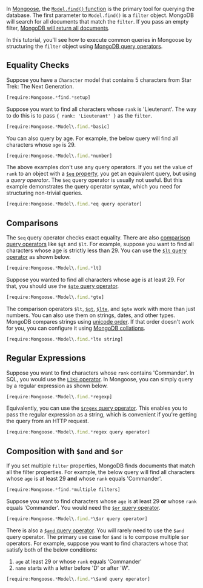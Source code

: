 In [Mongoose](https://mongoosejs.com/), the
[`Model.find()` function](https://mongoosejs.com/docs/api/model.html#model_Model.find) 
is the primary tool for querying the database. The first parameter to
`Model.find()` is a `filter` object. MongoDB will search for all documents
that match the `filter`. If you pass an empty filter,
[MongoDB will return all documents](https://masteringjs.io/tutorials/mongoose/find-all).

In this tutorial, you'll see how to execute common queries in Mongoose by
structuring the `filter` object using [MongoDB query operators](https://docs.mongodb.com/manual/reference/operator/query/).

Equality Checks
---------------

Suppose you have a `Character` model that contains 5 characters from
Star Trek: The Next Generation.

```javascript
[require:Mongoose.*find.*setup]
```

Suppose you want to find all characters whose `rank` is 'Lieutenant'. The way
to do this is to pass `{ rank: 'Lieutenant' }` as the `filter`.

```javascript
[require:Mongoose.*Model\.find.*basic]
```

You can also query by age. For example, the below query will find all characters
whose `age` is 29.

```javascript
[require:Mongoose.*Model\.find.*number]
```

The above examples don't use any query operators. If you set the value of `rank`
to an object with a [`$eq` property](https://docs.mongodb.com/manual/reference/operator/query/eq/#op._S_eq), you get an equivalent query, but using a _query operator_. The `$eq` query operator
is usually not useful. But this example demonstrates the query operator syntax,
which you need for structuring non-trivial queries.

```javascript
[require:Mongoose.*Model\.find.*eq query operator]
```

Comparisons
-----------

The `$eq` query operator checks exact equality. There are also
[comparison query operators](https://docs.mongodb.com/manual/reference/operator/query/#comparison) like `$gt` and `$lt`. For example, suppose you want to find all characters whose age
is strictly less than 29. You can use the [`$lt` query operator](https://docs.mongodb.com/manual/reference/operator/query/lt/#op._S_lt) as shown below.

```javascript
[require:Mongoose.*Model\.find.*lt]
```

Suppose you wanted to find all characters whose age is at least 29. For that,
you should use the [`$gte` query operator](https://docs.mongodb.com/manual/reference/operator/query/gte/#op._S_gte).

```javascript
[require:Mongoose.*Model\.find.*gte]
```

The comparison operators `$lt`, [`$gt`](https://docs.mongodb.com/manual/reference/operator/query/gt/#op._S_gt), [`$lte`](https://docs.mongodb.com/manual/reference/operator/query/lte/#op._S_lte), and `$gte` work with more than just numbers. You can also use them on strings,
dates, and other types. MongoDB compares strings using [unicode order](https://www.w3.org/TR/xml-entity-names/bycodes.html).
If that order doesn't work for you, you can configure it using
[MongoDB collations](https://thecodebarbarian.com/a-nodejs-perspective-on-mongodb-34-collations).

```javascript
[require:Mongoose.*Model\.find.*lte string]
```

Regular Expressions
-------------------

Suppose you want to find characters whose `rank` contains 'Commander'. In SQL,
you would use the [`LIKE` operator](https://www.w3schools.com/sql/sql_like.asp).
In Mongoose, you can simply query by a regular expression as shown below.

```javascript
[require:Mongoose.*Model\.find.*regexp]
```

Equivalently, you can use the [`$regex` query operator](https://docs.mongodb.com/manual/reference/operator/query/regex/#op._S_regex). This enables you to pass the regular expression as a string, which is convenient if you're getting the query from an HTTP request.

```javascript
[require:Mongoose.*Model\.find.*regex query operator]
```

Composition with `$and` and `$or`
---------------------------------

If you set multiple `filter` properties, MongoDB finds documents that match
all the filter properties. For example, the below query will find all characters
whose `age` is at least 29 **and** whose `rank` equals 'Commander'.

```javascript
[require:Mongoose.*find.*multiple filters]
```

Suppose you want to find characters whose `age` is at least 29 **or** whose
`rank` equals 'Commander'. You would need the [`$or` query operator](https://docs.mongodb.com/manual/reference/operator/query/or/#op._S_or).

```javascript
[require:Mongoose.*Model\.find.*\$or query operator]
```

There is also a [`$and` query operator](https://docs.mongodb.com/manual/reference/operator/query/and/#op._S_and). You will rarely need to use the `$and` query operator. The primary use case for `$and` is to compose multiple `$or` operators. For example, suppose you want
to find characters whose that satisfy both of the below conditions:

1. `age` at least 29 or whose `rank` equals 'Commander'
2. `name` starts with a letter before 'D' or after 'W'.

```javascript
[require:Mongoose.*Model\.find.*\$and query operator]
```